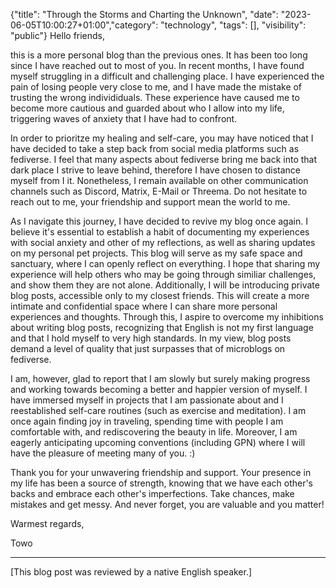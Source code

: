 {"title": "Through the Storms and Charting the Unknown", "date": "2023-06-05T10:00:27+01:00","category": "technology", "tags": [], "visibility": "public"}
Hello friends,

this is a more personal blog than the previous ones. It has been too long since I have reached out to most of you. In recent months, I have found myself struggling in a difficult and challenging place. I have experienced the pain of losing people very close to me, and I have made the mistake of trusting the wrong individiduals. These experience have caused me to become more cautious and guarded about who I allow into my life, triggering waves of anxiety that I have had to confront.

In order to prioritze my healing and self-care, you may have noticed that I have decided to take a step back from social media platforms such as fediverse. I feel that many aspects about fediverse bring me back into that dark place I strive to leave behind, therefore I have chosen to distance myself from I it. Nonetheless, I remain available on other communication channels such as Discord, Matrix, E-Mail or Threema. Do not hesitate to reach out to me, your friendship and support mean the world to me.

As I navigate this journey, I have decided to revive my blog once again. I believe it's essential to establish a habit of documenting my experiences with social anxiety and other of my reflections, as well as sharing updates on my personal pet projects. This blog will serve as my safe space and sanctuary, where I can openly reflect on everything. I hope that sharing my experience will help others who may be going through similiar challenges, and show them they are not alone. Additionally, I will be introducing private blog posts, accessible only to my closest friends. This will create a more intimate and confidential space where I can share more personal experiences and thoughts. Through this, I aspire to overcome my inhibitions about writing blog posts, recognizing that English is not my first language and that I hold myself to very high standards. In my view, blog posts demand a level of quality that just surpasses that of microblogs on fediverse.

I am, however, glad to report that I am slowly but surely making progress and working towards becoming a better and happier version of myself. I have immersed myself in projects that I am passionate about and I reestablished self-care routines (such as exercise and meditation). I am once again finding joy in traveling, spending time with people I am comfortable with, and rediscovering the beauty in life. Moreover, I am eagerly anticipating upcoming conventions (including GPN) where I will have the pleasure of meeting many of you. :)

Thank you for your unwavering friendship and support. Your presence in my life has been a source of strength, knowing that we have each other's backs and embrace each other's imperfections. Take chances, make mistakes and get messy. And never forget, you are valuable and you matter!

Warmest regards,

Towo

---
[This blog post was reviewed by a native English speaker.]

